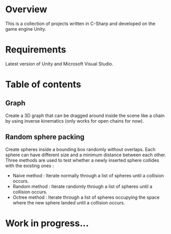 # Overview
This is a collection of projects written in C-Sharp and developed on the game engine Unity.

# Requirements
Latest version of Unity and Microsoft Visual Studio.

# Table of contents
## Graph
Create a 3D graph that can be dragged around inside the scene like a chain by using inverse kinematics (only works for open chains for now).

## Random sphere packing
Create spheres inside a bounding box randomly without overlaps. Each sphere can have different size and a minimum distance between each other. Three methods are used to test whether a newly inserted sphere collides with the existing ones :
* Naive method : Iterate normally through a list of spheres until a collision occurs.
* Random method : Iterate randomly through a list of spheres until a collision occurs.
* Octree method : Iterate through a list of spheres occupying the space where the new sphere landed until a collision occurs.

# Work in progress...
